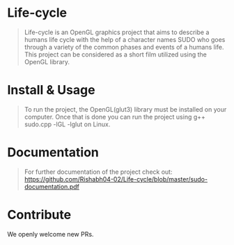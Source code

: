 # Life-cycle

> Life-cycle is an OpenGL graphics project that aims to describe a humans life cycle with the help of a character names SUDO who goes through a variety of the common phases and events of a humans life. This project can be considered as a short film utilized using the OpenGL library.

# Install & Usage

>To run the project, the OpenGL(glut3) library must be installed on your computer. Once that is done you can run the project using g++ sudo.cpp -lGL -lglut on Linux.

# Documentation

> For further documentation of the project check out: https://github.com/Rishabh04-02/Life-cycle/blob/master/sudo-documentation.pdf

# Contribute

We openly welcome new PRs.


